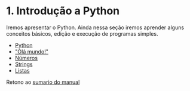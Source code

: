 # 1. Introdução a  Python

Iremos apresentar o Python.
Ainda nessa seção iremos aprender alguns conceitos básicos, edição e execução de programas simples.

* [Python](01_Python.md)
* ["Olá mundo!"](02_Hello_world.md)
* [Números](03_Numeros.md)
* [Strings](04_Strings.md)
* [Listas](05_Listas.md)

Retono ao [sumario do manual](./../Conteudo.md)
